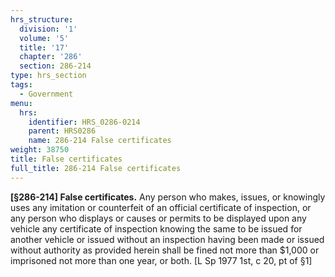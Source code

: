 ```yaml
---
hrs_structure:
  division: '1'
  volume: '5'
  title: '17'
  chapter: '286'
  section: 286-214
type: hrs_section
tags:
  - Government
menu:
  hrs:
    identifier: HRS_0286-0214
    parent: HRS0286
    name: 286-214 False certificates
weight: 38750
title: False certificates
full_title: 286-214 False certificates
---
```

**[§286-214] False certificates.** Any person who makes, issues, or knowingly uses any imitation or counterfeit of an official certificate of inspection, or any person who displays or causes or permits to be displayed upon any vehicle any certificate of inspection knowing the same to be issued for another vehicle or issued without an inspection having been made or issued without authority as provided herein shall be fined not more than $1,000 or imprisoned not more than one year, or both. [L Sp 1977 1st, c 20, pt of §1]